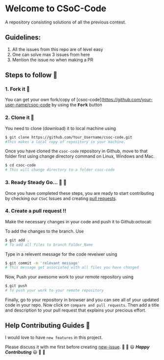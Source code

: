 # Welcome to CSoC-Code

A repository consisting solutions of all the previous contest.

## Guidelines:

1. All the issues from this repo are of level easy
2. One can solve max 3 issues from here
3. Mention the issue no when making a PR

## Steps to follow :scroll:

### 1. Fork it :fork_and_knife:
You can get your own fork/copy of [csoc-code](https://github.com/your-user-name/csoc-code by using the <kbd><b>Fork</b></kbd> button

### 2. Clone it :busts_in_silhouette:
You need to clone (download) it to local machine using
```sh
$ git clone https://github.com/Your_Username/csoc-code.git
#This makes a local copy of repository in your machine.
```
Once you have cloned the `csoc-code` repository in Github, move to that folder first using change directory command on Linux, Windows and Mac.
```sh
$ cd csoc-code
# This will change directory to a folder csoc-code
```
### 3. Ready Steady Go... :turtle: :rabbit2:
Once you have completed these steps, you are ready to start contributing by checking our `CSoC` Issues and creating [pull requests](https://github.com/cu-coders/csoc-code/pulls).

### 4. Create a pull request :bangbang:
Make the necessary changes in your code and push it to Github:octocat:

To add the changes to the branch. Use
```sh
$ git add .
# To add all files to branch Folder_Name
```
Type in a relevent message for the code reveiwer using
```sh
$ git commit -m 'relevant message'
# This message get associated with all files you have changed
```
Now, Push your awesome work to your remote repository using
```sh
$ git push
# To push your work to your remote repository
```
Finally, go to your repository in browser and you can see all of your updated code in your repo. Now click on `compare and pull requests`.
Then add a title and description to your pull request that explains your precious effort.

## Help Contributing Guides :crown:
I would love to have `new features` in this project.

Please discuss it with me first before creating [new-issue](https://github.com/cu-coders/csoc-code/issues/new).
:tada: :confetti_ball: :smiley: _**Happy Contributing**_ :smiley: :confetti_ball: :tada:
